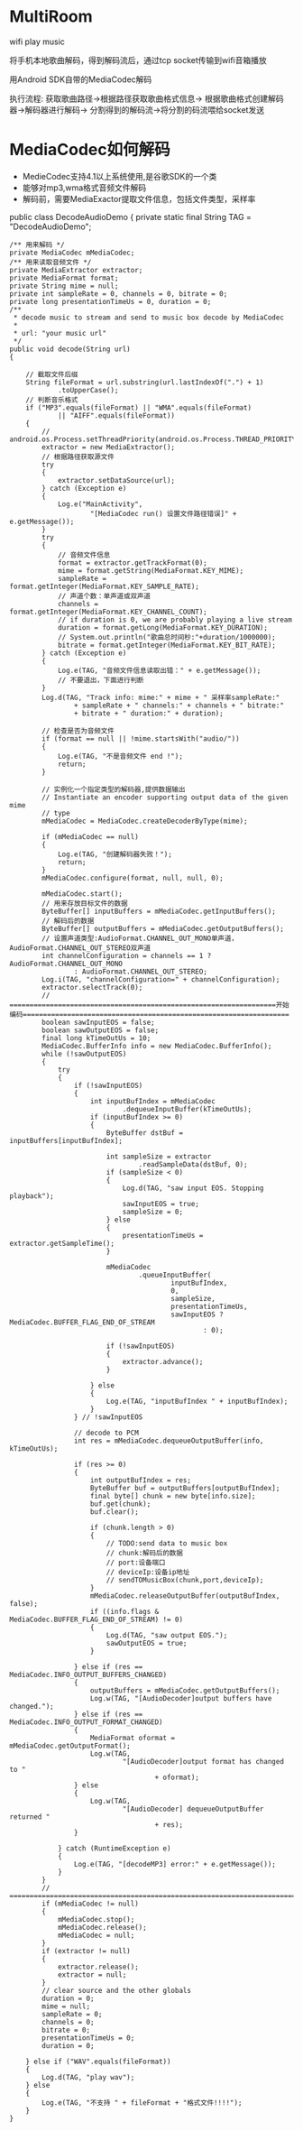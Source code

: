 # MultiRoom
wifi play music

将手机本地歌曲解码，得到解码流后，通过tcp socket传输到wifi音箱播放

用Android SDK自带的MediaCodec解码

执行流程:
获取歌曲路径->根据路径获取歌曲格式信息->
根据歌曲格式创建解码器->解码器进行解码->
分割得到的解码流->将分割的码流喂给socket发送

# MediaCodec如何解码
- MedieCodec支持4.1以上系统使用,是谷歌SDK的一个类
- 能够对mp3,wma格式音频文件解码
- 解码前，需要MediaExactor提取文件信息，包括文件类型，采样率


public class DecodeAudioDemo
{
	private static final String TAG = "DecodeAudioDemo";

	/** 用来解码 */
	private MediaCodec mMediaCodec;
	/** 用来读取音频文件 */
	private MediaExtractor extractor;
	private MediaFormat format;
	private String mime = null;
	private int sampleRate = 0, channels = 0, bitrate = 0;
	private long presentationTimeUs = 0, duration = 0;
	/**
	 * decode music to stream and send to music box decode by MediaCodec
	 *
	 * url: "your music url"
	 */
	public void decode(String url)
	{

		// 截取文件后缀
		String fileFormat = url.substring(url.lastIndexOf(".") + 1)
				.toUpperCase();
		// 判断音乐格式
		if ("MP3".equals(fileFormat) || "WMA".equals(fileFormat)
				|| "AIFF".equals(fileFormat))
		{
			// android.os.Process.setThreadPriority(android.os.Process.THREAD_PRIORITY_URGENT_AUDIO);
			extractor = new MediaExtractor();
			// 根据路径获取源文件
			try
			{
				extractor.setDataSource(url);
			} catch (Exception e)
			{
				Log.e("MainActivity",
						"[MediaCodec run() 设置文件路径错误]" + e.getMessage());
			}
			try
			{
				// 音频文件信息
				format = extractor.getTrackFormat(0);
				mime = format.getString(MediaFormat.KEY_MIME);
				sampleRate = format.getInteger(MediaFormat.KEY_SAMPLE_RATE);
				// 声道个数：单声道或双声道
				channels = format.getInteger(MediaFormat.KEY_CHANNEL_COUNT);
				// if duration is 0, we are probably playing a live stream
				duration = format.getLong(MediaFormat.KEY_DURATION);
				// System.out.println("歌曲总时间秒:"+duration/1000000);
				bitrate = format.getInteger(MediaFormat.KEY_BIT_RATE);
			} catch (Exception e)
			{
				Log.e(TAG, "音频文件信息读取出错：" + e.getMessage());
				// 不要退出，下面进行判断
			}
			Log.d(TAG, "Track info: mime:" + mime + " 采样率sampleRate:"
					+ sampleRate + " channels:" + channels + " bitrate:"
					+ bitrate + " duration:" + duration);

			// 检查是否为音频文件
			if (format == null || !mime.startsWith("audio/"))
			{
				Log.e(TAG, "不是音频文件 end !");
				return;
			}

			// 实例化一个指定类型的解码器,提供数据输出
			// Instantiate an encoder supporting output data of the given mime
			// type
			mMediaCodec = MediaCodec.createDecoderByType(mime);

			if (mMediaCodec == null)
			{
				Log.e(TAG, "创建解码器失败！");
				return;
			}
			mMediaCodec.configure(format, null, null, 0);

			mMediaCodec.start();
			// 用来存放目标文件的数据
			ByteBuffer[] inputBuffers = mMediaCodec.getInputBuffers();
			// 解码后的数据
			ByteBuffer[] outputBuffers = mMediaCodec.getOutputBuffers();
			// 设置声道类型:AudioFormat.CHANNEL_OUT_MONO单声道，AudioFormat.CHANNEL_OUT_STEREO双声道
			int channelConfiguration = channels == 1 ? AudioFormat.CHANNEL_OUT_MONO
					: AudioFormat.CHANNEL_OUT_STEREO;
			Log.i(TAG, "channelConfiguration=" + channelConfiguration);
			extractor.selectTrack(0);
			// ==================================================================开始编码==================================================================
			boolean sawInputEOS = false;
			boolean sawOutputEOS = false;
			final long kTimeOutUs = 10;
			MediaCodec.BufferInfo info = new MediaCodec.BufferInfo();
			while (!sawOutputEOS)
			{
				try
				{
					if (!sawInputEOS)
					{
						int inputBufIndex = mMediaCodec
								.dequeueInputBuffer(kTimeOutUs);
						if (inputBufIndex >= 0)
						{
							ByteBuffer dstBuf = inputBuffers[inputBufIndex];

							int sampleSize = extractor
									.readSampleData(dstBuf, 0);
							if (sampleSize < 0)
							{
								Log.d(TAG, "saw input EOS. Stopping playback");
								sawInputEOS = true;
								sampleSize = 0;
							} else
							{
								presentationTimeUs = extractor.getSampleTime();
							}

							mMediaCodec
									.queueInputBuffer(
											inputBufIndex,
											0,
											sampleSize,
											presentationTimeUs,
											sawInputEOS ? MediaCodec.BUFFER_FLAG_END_OF_STREAM
													: 0);

							if (!sawInputEOS)
							{
								extractor.advance();
							}

						} else
						{
							Log.e(TAG, "inputBufIndex " + inputBufIndex);
						}
					} // !sawInputEOS

					// decode to PCM
					int res = mMediaCodec.dequeueOutputBuffer(info, kTimeOutUs);

					if (res >= 0)
					{
						int outputBufIndex = res;
						ByteBuffer buf = outputBuffers[outputBufIndex];
						final byte[] chunk = new byte[info.size];
						buf.get(chunk);
						buf.clear();

						if (chunk.length > 0)
						{
							// TODO:send data to music box
							// chunk:解码后的数据
							// port:设备端口
							// deviceIp:设备ip地址
							// sendTOMusicBox(chunk,port,deviceIp);
						}
						mMediaCodec.releaseOutputBuffer(outputBufIndex, false);
						if ((info.flags & MediaCodec.BUFFER_FLAG_END_OF_STREAM) != 0)
						{
							Log.d(TAG, "saw output EOS.");
							sawOutputEOS = true;
						}

					} else if (res == MediaCodec.INFO_OUTPUT_BUFFERS_CHANGED)
					{
						outputBuffers = mMediaCodec.getOutputBuffers();
						Log.w(TAG, "[AudioDecoder]output buffers have changed.");
					} else if (res == MediaCodec.INFO_OUTPUT_FORMAT_CHANGED)
					{
						MediaFormat oformat = mMediaCodec.getOutputFormat();
						Log.w(TAG,
								"[AudioDecoder]output format has changed to "
										+ oformat);
					} else
					{
						Log.w(TAG,
								"[AudioDecoder] dequeueOutputBuffer returned "
										+ res);
					}

				} catch (RuntimeException e)
				{
					Log.e(TAG, "[decodeMP3] error:" + e.getMessage());
				}
			}
			// =================================================================================
			if (mMediaCodec != null)
			{
				mMediaCodec.stop();
				mMediaCodec.release();
				mMediaCodec = null;
			}
			if (extractor != null)
			{
				extractor.release();
				extractor = null;
			}
			// clear source and the other globals
			duration = 0;
			mime = null;
			sampleRate = 0;
			channels = 0;
			bitrate = 0;
			presentationTimeUs = 0;
			duration = 0;

		} else if ("WAV".equals(fileFormat))
		{
			Log.d(TAG, "play wav");
		} else
		{
			Log.e(TAG, "不支持 " + fileFormat + "格式文件!!!!");
		}
	}
